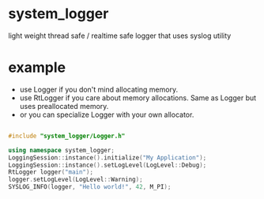 # system_logger

light weight thread safe / realtime safe logger that uses syslog utility

# example
- use Logger if you don't mind allocating memory.
- use RtLogger if you care about memory allocations. Same as Logger but uses preallocated memory.
- or you can specialize Logger with your own allocator.

```cpp

#include "system_logger/Logger.h"

using namespace system_logger;
LoggingSession::instance().initialize("My Application");
LoggingSession::instance().setLogLevel(LogLevel::Debug);
RtLogger logger("main");
logger.setLogLevel(LogLevel::Warning);
SYSLOG_INFO(logger, "Hello world!", 42, M_PI);

```
